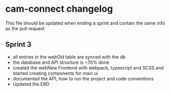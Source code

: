 # cam-connect changelog
This file should be updated when ending a sprint and contain the same info as the pull request

## Sprint 3

- all entries in the webOld table are synced with the db
- the database and API structure is ~70% done
- created the webNew Frontend with webpack, typescript and SCSS and started creating components for main ui
- documented the API, how to run the project and code conventions 
- Updated the ERD